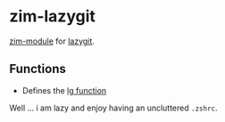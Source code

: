 zim-lazygit
======

[zim-module](https://github.com/zimfw/zimfw) for [lazygit](https://github.com/jesseduffield/lazygit).


## Functions

- Defines the [lg function](https://github.com/jesseduffield/lazygit#changing-directory-on-exit)


Well ... i am lazy and enjoy having an uncluttered `.zshrc`.